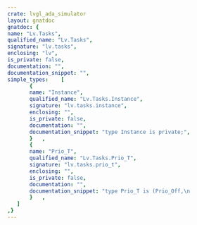 ```yaml
---
crate: lvgl_ada_simulator
layout: gnatdoc
gnatdoc: {
name: "Lv.Tasks",
qualified_name: "Lv.Tasks",
signature: "lv.tasks",
enclosing: "lv",
is_private: false,
documentation: "",
documentation_snippet: "",
simple_types:    [
       {
       name: "Instance",
       qualified_name: "Lv.Tasks.Instance",
       signature: "lv.tasks.instance",
       enclosing: "",
       is_private: false,
       documentation: "",
       documentation_snippet: "type Instance is private;",
       }   ,
       {
       name: "Prio_T",
       qualified_name: "Lv.Tasks.Prio_T",
       signature: "lv.tasks.prio_t",
       enclosing: "",
       is_private: false,
       documentation: "",
       documentation_snippet: "type Prio_T is (Prio_Off,\n                Prio_Lowest,\n                Prio_Low,\n                Prio_Mid,\n                Prio_High,\n                Prio_Highest,\n                Prio_Num);",
       }   ,
   ]
,}
---
```

